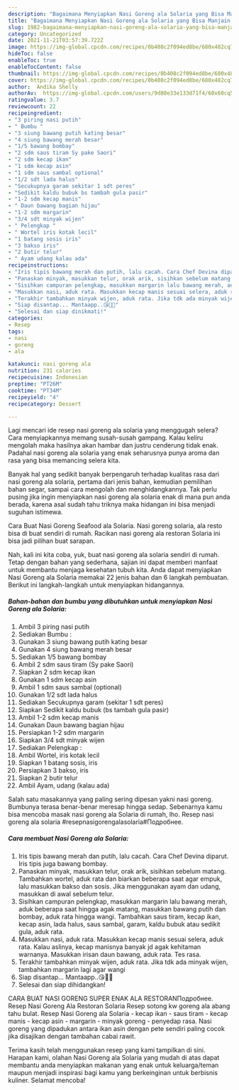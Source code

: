 ```yaml
---
description: "Bagaimana Menyiapkan Nasi Goreng ala Solaria yang Bisa Manjain Lidah"
title: "Bagaimana Menyiapkan Nasi Goreng ala Solaria yang Bisa Manjain Lidah"
slug: 1982-bagaimana-menyiapkan-nasi-goreng-ala-solaria-yang-bisa-manjain-lidah
category: Uncategorized
date: 2021-11-21T03:57:39.722Z
image: https://img-global.cpcdn.com/recipes/0b408c2f094ed8be/680x482cq70/nasi-goreng-ala-solaria-foto-resep-utama.jpg
hideToc: false
enableToc: true
enableTocContent: false
thumbnail: https://img-global.cpcdn.com/recipes/0b408c2f094ed8be/680x482cq70/nasi-goreng-ala-solaria-foto-resep-utama.jpg
cover: https://img-global.cpcdn.com/recipes/0b408c2f094ed8be/680x482cq70/nasi-goreng-ala-solaria-foto-resep-utama.jpg
author:  Andika Shelly
authorAv:  https://img-global.cpcdn.com/users/9d80e33e133d71f4/60x60cq50/avatar.jpg
ratingvalue: 3.7
reviewcount: 22
recipeingredient:
- "3 piring nasi putih"
- " Bumbu "
- "3 siung bawang putih kating besar"
- "4 siung bawang merah besar"
- "1/5 bawang bombay"
- "2 sdm saus tiram Sy pake Saori"
- "2 sdm kecap ikan"
- "1 sdm kecap asin"
- "1 sdm saus sambal optional"
- "1/2 sdt lada halus"
- "Secukupnya garam sekitar 1 sdt peres"
- "Sedikit kaldu bubuk bs tambah gula pasir"
- "1-2 sdm kecap manis"
- " Daun bawang bagian hijau"
- "1-2 sdm margarin"
- "3/4 sdt minyak wijen"
- " Pelengkap "
- " Wortel iris kotak lecil"
- "1 batang sosis iris"
- "3 bakso iris"
- "2 butir telur"
- " Ayam udang kalau ada"
recipeinstructions:
- "Iris tipis bawang merah dan putih, lalu cacah. Cara Chef Devina diparut. Iris tipis juga bawang bombay."
- "Panaskan minyak, masukkan telur, orak arik, sisihkan sebelum matang. Tambahkan wortel, aduk rata dan biarkan beberapa saat agar empuk, lalu masukkan bakso dan sosis. Jika menggunakan ayam dan udang, masukkan di awal sebelum telur."
- "Sisihkan campuran pelengkap, masukkan margarin lalu bawang merah, aduk beberapa saat hingga agak matang, masukkan bawang putih dan bombay, aduk rata hingga wangi. Tambahkan saus tiram, kecap ikan, kecap asin, lada halus, saus sambal, garam, kaldu bubuk atau sedikit gula, aduk rata."
- "Masukkan nasi, aduk rata. Masukkan kecap manis sesuai selera, aduk rata. Kalau aslinya, kecap manisnya banyak jd agak kehitaman warnanya. Masukkan irisan daun bawang, aduk rata. Tes rasa."
- "Terakhir tambahkan minyak wijen, aduk rata. Jika tdk ada minyak wijen, tambahkan margarin lagi agar wangi"
- "Siap disantap... Mantaapp..😘👌🏻"
- "Selesai dan siap dinikmati!"
categories:
- Resep
tags:
- nasi
- goreng
- ala

katakunci: nasi goreng ala 
nutrition: 231 calories
recipecuisine: Indonesian
preptime: "PT26M"
cooktime: "PT34M"
recipeyield: "4"
recipecategory: Dessert

---
```



Lagi mencari ide resep nasi goreng ala solaria yang menggugah selera? Cara menyiapkannya memang susah-susah gampang. Kalau keliru mengolah maka hasilnya akan hambar dan justru cenderung tidak enak. Padahal nasi goreng ala solaria yang enak seharusnya punya aroma dan rasa yang bisa memancing selera kita.


Banyak hal yang sedikit banyak berpengaruh terhadap kualitas rasa dari nasi goreng ala solaria, pertama dari jenis bahan, kemudian pemilihan bahan segar, sampai cara mengolah dan menghidangkannya. Tak perlu pusing jika ingin menyiapkan nasi goreng ala solaria enak di mana pun anda berada, karena asal sudah tahu triknya maka hidangan ini bisa menjadi suguhan istimewa.

Cara Buat Nasi Goreng Seafood ala Solaria. Nasi goreng solaria, ala resto bisa di buat sendiri di rumah. Racikan nasi goreng ala restoran Solaria ini bisa jadi pilihan buat sarapan.


Nah, kali ini kita coba, yuk, buat nasi goreng ala solaria sendiri di rumah. Tetap dengan bahan yang sederhana, sajian ini dapat memberi manfaat untuk membantu menjaga kesehatan tubuh kita. Anda dapat menyiapkan Nasi Goreng ala Solaria memakai 22 jenis bahan dan 6 langkah pembuatan. Berikut ini langkah-langkah untuk menyiapkan hidangannya.

<!--inarticleads1-->

##### Bahan-bahan dan bumbu yang dibutuhkan untuk menyiapkan Nasi Goreng ala Solaria:

1. Ambil 3 piring nasi putih
1. Sediakan  Bumbu :
1. Gunakan 3 siung bawang putih kating besar
1. Gunakan 4 siung bawang merah besar
1. Sediakan 1/5 bawang bombay
1. Ambil 2 sdm saus tiram (Sy pake Saori)
1. Siapkan 2 sdm kecap ikan
1. Gunakan 1 sdm kecap asin
1. Ambil 1 sdm saus sambal (optional)
1. Gunakan 1/2 sdt lada halus
1. Sediakan Secukupnya garam (sekitar 1 sdt peres)
1. Siapkan Sedikit kaldu bubuk (bs tambah gula pasir)
1. Ambil 1-2 sdm kecap manis
1. Gunakan  Daun bawang bagian hijau
1. Persiapkan 1-2 sdm margarin
1. Siapkan 3/4 sdt minyak wijen
1. Sediakan  Pelengkap :
1. Ambil  Wortel, iris kotak lecil
1. Siapkan 1 batang sosis, iris
1. Persiapkan 3 bakso, iris
1. Siapkan 2 butir telur
1. Ambil  Ayam, udang (kalau ada)


Salah satu masakannya yang paling sering dipesan yakni nasi goreng. Bumbunya terasa benar-benar meresap hingga sedap. Sebenarnya kamu bisa mencoba masak nasi goreng ala Solaria di rumah, lho. Resep nasi goreng ala solaria #resepnasigorengalasolaria#Подробнее. 

<!--inarticleads2-->

##### Cara membuat Nasi Goreng ala Solaria:

1. Iris tipis bawang merah dan putih, lalu cacah. Cara Chef Devina diparut. Iris tipis juga bawang bombay.
1. Panaskan minyak, masukkan telur, orak arik, sisihkan sebelum matang. Tambahkan wortel, aduk rata dan biarkan beberapa saat agar empuk, lalu masukkan bakso dan sosis. Jika menggunakan ayam dan udang, masukkan di awal sebelum telur.
1. Sisihkan campuran pelengkap, masukkan margarin lalu bawang merah, aduk beberapa saat hingga agak matang, masukkan bawang putih dan bombay, aduk rata hingga wangi. Tambahkan saus tiram, kecap ikan, kecap asin, lada halus, saus sambal, garam, kaldu bubuk atau sedikit gula, aduk rata.
1. Masukkan nasi, aduk rata. Masukkan kecap manis sesuai selera, aduk rata. Kalau aslinya, kecap manisnya banyak jd agak kehitaman warnanya. Masukkan irisan daun bawang, aduk rata. Tes rasa.
1. Terakhir tambahkan minyak wijen, aduk rata. Jika tdk ada minyak wijen, tambahkan margarin lagi agar wangi
1. Siap disantap... Mantaapp..😘👌🏻
1. Selesai dan siap dihidangkan!

CARA BUAT NASI GORENG SUPER ENAK ALA RESTORANПодробнее. Resep Nasi Goreng Ala Restoran Solaria Resep sotong kw goreng ala abang tahu bulat. Resep Nasi Goreng ala Solaria - kecap ikan - saus tiram - kecap manis - kecap asin - margarin - minyak goreng - penyedap rasa. Nasi goreng yang dipadukan antara ikan asin dengan pete sendiri paling cocok jika disajikan dengan tambahan cabai rawit. 

Terima kasih telah menggunakan resep yang kami tampilkan di sini. Harapan kami, olahan Nasi Goreng ala Solaria yang mudah di atas dapat membantu anda menyiapkan makanan yang enak untuk keluarga/teman maupun menjadi inspirasi bagi kamu yang berkeinginan untuk berbisnis kuliner. Selamat mencoba!
